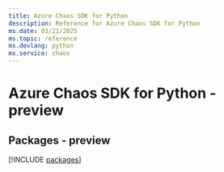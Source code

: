 ```yaml
---
title: Azure Chaos SDK for Python
description: Reference for Azure Chaos SDK for Python
ms.date: 03/21/2025
ms.topic: reference
ms.devlang: python
ms.service: chaos
---
```

# Azure Chaos SDK for Python - preview
## Packages - preview
[!INCLUDE [packages](chaos-index.md)]